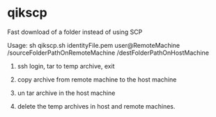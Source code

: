 qikscp
======

Fast download of a folder instead of using SCP

Usage:
sh qikscp.sh identityFile.pem user@RemoteMachine /sourceFolderPathOnRemoteMachine /destFolderPathOnHostMachine

1. ssh login, tar to temp archive, exit

2. copy archive from remote machine to the host machine

3. un tar archive in the host machine

4. delete the temp archives in host and remote machines.

